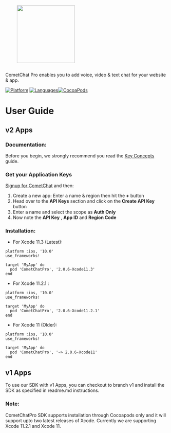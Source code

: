 <div style="width:100%">
    <div style="width:50%; display:inline-block">
        <p align="center">
        <img align="center" width="180" height="180" alt="" src="https://github.com/cometchat-pro/ios-swift-chat-app/blob/master/Screenshots/CometChat%20Logo.png">    
        </p>    
    </div>    
</div>

CometChat Pro enables you to add voice, video & text chat for your website & app.

[![Platform](https://img.shields.io/badge/platform-iOS-orange.svg)](https://cocoapods.org/pods/CometChatPro)
[![Languages](https://img.shields.io/badge/language-Objective--C%20%7C%20Swift-orange.svg)](https://github.com/cometchat-pro/ios-chat-sdk)[![CocoaPods](https://img.shields.io/badge/pod-v2.0.6-green.svg)](https://cocoapods.org/pods/CometChatPro)


# User Guide

## v2 Apps

### Documentation:

Before you begin, we strongly recommend you read the <a href="https://prodocs.cometchat.com/2.0/docs/concepts" target="_blank">Key Concepts</a> guide.

### Get your Application Keys

<a href="https://app.cometchat.io" target="_blank">Signup for CometChat</a> and then:

1. Create a new app: Enter a name & region  then hit the **+** button
2. Head over to the **API Keys** section and click on the **Create API Key** button
3. Enter a name and select the scope as **Auth Only**
4. Now note the **API Key** , **App ID**  and **Region Code** 

### Installation:

- For Xcode 11.3 (Latest):

```
platform :ios, '10.0'
use_frameworks!

target 'MyApp' do
  pod 'CometChatPro', '2.0.6-Xcode11.3'
end 
```

- For Xcode 11.2.1 :

```
platform :ios, '10.0'
use_frameworks!

target 'MyApp' do
  pod 'CometChatPro', '2.0.6-Xcode11.2.1'
end 
```

- For Xcode 11 (Older):

```
platform :ios, '10.0'
use_frameworks!

target 'MyApp' do
  pod 'CometChatPro', '~> 2.0.6-Xcode11'
end 
```

## v1 Apps

To use our SDK with v1 Apps, you can checkout to branch v1 and install the SDK as specified in readme.md instructions. 


### Note: 

CometChatPro SDK supports installation through Cocoapods only and it will support upto two latest releases of Xcode. Currently we are supporting Xcode 11.2.1 and Xcode 11.
